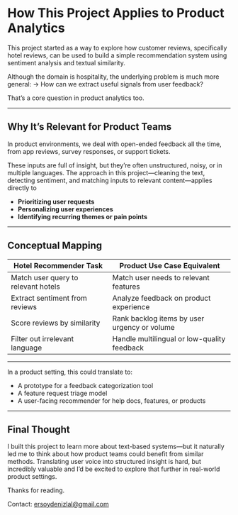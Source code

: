 # How This Project Applies to Product Analytics

This project started as a way to explore how customer reviews, specifically hotel reviews, can be used to build a simple recommendation system using sentiment analysis and textual similarity.

Although the domain is hospitality, the underlying problem is much more general:
→ How can we extract useful signals from user feedback?

That’s a core question in product analytics too.

---

## Why It’s Relevant for Product Teams

In product environments, we deal with open-ended feedback all the time, from app reviews, survey responses, or support tickets. 

These inputs are full of insight, but they’re often unstructured, noisy, or in multiple languages. The approach in this project—cleaning the text, detecting sentiment, and matching inputs to relevant content—applies directly to 
- **Prioritizing user requests**
- **Personalizing user experiences**
- **Identifying recurring themes or pain points**

---

## Conceptual Mapping

| Hotel Recommender Task              | Product Use Case Equivalent                         |
|-------------------------------------|-----------------------------------------------------|
| Match user query to relevant hotels | Match user needs to relevant features               |
| Extract sentiment from reviews      | Analyze feedback on product experience              |
| Score reviews by similarity         | Rank backlog items by user urgency or volume        |
| Filter out irrelevant language      | Handle multilingual or low-quality feedback         |

---

In a product setting, this could translate to:
- A prototype for a feedback categorization tool
- A feature request triage model
- A user-facing recommender for help docs, features, or products

---

## Final Thought

I built this project to learn more about text-based systems—but it naturally led me to think about how product teams could benefit from similar methods. Translating user voice into structured insight is hard, but incredibly valuable and I’d be excited to explore that further in real-world product settings.

Thanks for reading.

Contact: [ersoydenizlal@gmail.com](mailto:ersoydenizlal@gmail.com)

